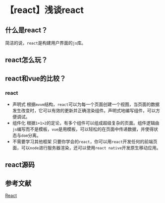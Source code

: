 # 【react】浅谈react
## 什么是react？
简洁的说，`react`是构建用户界面的`js`库。
## react怎么玩？

## react和vue的比较？
### react
- 声明式
根据`mvvm`结构，`react`可以为每一个页面创建一个视图，当页面的数据发生改变时，它可以有效的更新并正确渲染组件。声明式地编写组件，可以方便调试。
- 组件化
根据`1+1>2`的定论，有多个组件可以组成超级复杂的页面。组件逻辑由`js`编写而不是模板，`vue`是用模板，可以轻松的在页面中传递数据，并使得状态与`dom`分离。
- 不需要学习其他框架
只要你学会的`react`，你可以用`react`开发任何的前端页面，可以`node`进行服务器渲染，还可以使用`react native`开发原生移动应用。
## react源码
## 参考文献
[React](https://react.docschina.org/)